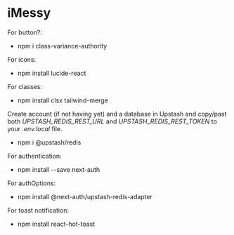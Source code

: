 # iMessy

For button?:
- npm i class-variance-authority

For icons:
- npm install lucide-react

For classes:
- npm install clsx tailwind-merge

Create account (if not having yet) and a database in Upstash and copy/past both *UPSTASH_REDIS_REST_URL* and *UPSTASH_REDIS_REST_TOKEN* to your *.env.local* file.
- npm i @upstash/redis

For authentication:
- npm install --save next-auth

For authOptions:
- npm install @next-auth/upstash-redis-adapter

For toast notification:
- npm install react-hot-toast
